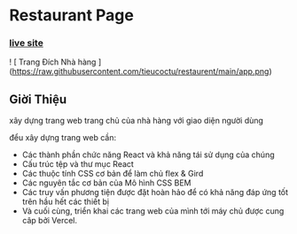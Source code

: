 # Restaurant Page 
### [live site](https://restaurant-9bv7oh1x2-tieucoctu.vercel.app/)

! [ Trang Đích Nhà hàng ] (https://raw.githubusercontent.com/tieucoctu/restaurent/main/app.png)

## Giời Thiệu
xây dựng trang web trang chủ của nhà hàng với giao diện người dùng

đểu xây dựng trang web cần:
- Các thành phần chức năng React và khả năng tái sử dụng của chúng
- Cấu trúc tệp và thư mục React
- Các thuộc tính CSS cơ bản để làm chủ flex & Gird 
- Các nguyên tắc cơ bản của Mô hình CSS BEM
- Các truy vấn phương tiện được đặt hoàn hảo để có khả năng đáp ứng tốt trên hầu hết các thiết bị
- Và cuối cùng, triển khai các trang web của mình tới máy chủ được cung câp bởi Vercel.
